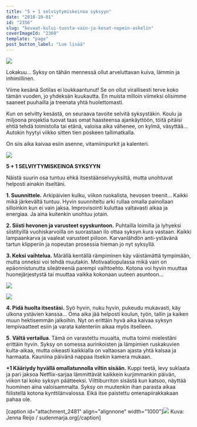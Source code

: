 ```yaml
---
title: "5 + 1 selviytymiskeinoa syksyyn"
date: "2018-10-01"
id: "2356"
slug: "kevaat-kului-tuosta-vain-ja-kesat-nopein-askelin"
coverImageId: "2360"
template: "page"
post_button_label: "Lue lisää"
---
```


![](images/IMG_8844-7.jpg)

Lokakuu... Syksy on tähän mennessä ollut arveluttavan kuiva, lämmin ja inhimillinen.

Viime kesänä Sotilas ei loukkaantunut! Se on ollut virallisesti terve koko tämän vuoden, jo yhdeksän kuukautta. En muista milloin viimeksi olisimme saaneet puuhailla ja treenata yhtä huolettomasti.

Kun on selvitty kesästä, on seuraava tavoite selvitä syksystäkin. Koulu ja miljoona projektia tuovat taas omat haasteensa ajankäyttöön, töitä pitäisi ehtiä tehdä toimistolla tai etänä, valoisa aika vähenee, on kylmä, väsyttää... Autokin hyytyi viikko sitten tien poskeen tallimatkalla.

On siis aika kaivaa esiin asenne, vitamiinipurkit ja kalenteri.

![](images/IMG_8928-2-5.jpg)

**5 + 1 SELVIYTYMISKEINOA SYKSYYN**

Näistä suurin osa tuntuu ehkä itsestäänselvyyksiltä, mutta unohtuvat helposti ainakin itseltäni.

**1\. Suunnittele.** Arkipäivien kulku, viikon ruokalista, hevosen treenit... Kaikki mikä järkevältä tuntuu. Hyvin suunniteltu arki rullaa omalla painollaan silloinkin kun ei vain jaksa. Improvisointi kuluttaa valtavasti aikaa ja energiaa. Ja aina kuitenkin unohtuu jotain.

**2\. Siisti hevonen ja varusteet syyskuntoon.** Puhtailla loimilla ja lyhyeksi siistityillä vuohiskarvoilla on suorastaan ilo ottaa syksyn kura vastaan. Kaikki lampaankarva ja vaaleat varusteet piiloon. Karvanlähdön anti-ystävänä tartun klipperiin ja nopeutan prosessia hieman jo nyt syksyllä.

**3\. Keksi vaihtelua.** Märällä kentällä rämpiminen käy väistämättä tympimään, mutta onneksi voi tehdä muutakin. Motivaatiopulassa mikä vain on epäonnistunutta sileätreeniä parempi vaihtoehto. Kotona voi hyvin muuttaa huonejärjestystä tai muuttaa vaikka kokonaan uuteen asuntoon...

![](images/IMG_8976-2-3.jpg)

![](images/IMG_8930-2.jpg)

**4\. Pidä huolta itsestäsi.** Syö hyvin, nuku hyvin, pukeudu mukavasti, käy ulkona ystävien kanssa... Oma aika jää helposti koulun, työn, tallin ja kaiken muun hektisemmän jalkoihin. Nyt on erittäin hyvä aika kaivaa syksyn lempivaatteet esiin ja varata kalenteriin aikaa myös itselleen.

**5**. **Vältä vertailua**. Tämä on varastettu muualta, mutta toimii mielestäni erittäin hyvin. Syksy on somessa aurinkoisten ja lämpimien ruskakuvien kulta-aikaa, mutta oikeasti kaikkialla on valtaosan ajasta yhtä kalsaa ja harmaata. Kauniina päivänä nappaa itsekin kamera mukaan.

**+1 Kääriydy hyvällä omallatunnolla viltin sisään.** Kuppi teetä, levy suklaata ja pari jaksoa Netflix-sarjaa lämmittävät kaikkein kurjimmankin päivän, viikon tai koko syksyn päätteeksi. Vilttiburriton sisästä kun katsoo, näyttää huominen aina valoisammalta. Syksy on muutenkin ihan parasta aikaa fiilistellä kotona kynttilänvalossa. Eikä itse paistettu omenapiirakkakaan pahaa ole.

\[caption id="attachment\_2481" align="alignnone" width="1000"\]![](images/1R3A0051-2.jpg) Kuva: Jenna Reijo / sudenmarja.org\[/caption\]
